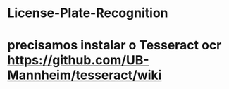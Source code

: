 # License-Plate-Recognition
# precisamos instalar o Tesseract ocr https://github.com/UB-Mannheim/tesseract/wiki
